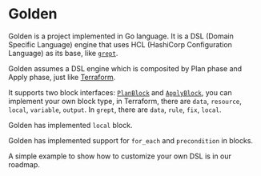 # Golden

Golden is a project implemented in Go language. It is a DSL (Domain Specific Language) engine that uses HCL (HashiCorp Configuration Language) as its base, like [`grept`](https://github.com/Azure/grept).

Golden assumes a DSL engine which is composited by Plan phase and Apply phase, just like [Terraform](https://www.terraform.io/).

It supports two block interfaces: [`PlanBlock`](./plan_block.go) and [`ApplyBlock`](./apply_block.go), you can implement your own block type, in Terraform, there are `data`, `resource`, `local`, `variable`, `output`. In `grept`, there are `data`, `rule`, `fix`, `local`.

Golden has implemented `local` block.

Golden has implemented support for `for_each` and `precondition` in blocks.

A simple example to show how to customize your own DSL is in our roadmap.
